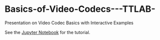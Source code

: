 # Basics-of-Video-Codecs---TTLAB-
Presentation on Video Codec Basics with Interactive Examples

See the [Jupyter Notebook](https://github.com/DarrenR96/Basics-of-Video-Codecs---TTLAB-/blob/master/Basics%20of%20Codecs%20-%20TTLAB%20.ipynb) for the tutorial.

